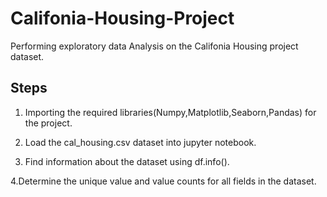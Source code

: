 # Califonia-Housing-Project
Performing exploratory data Analysis on the Califonia Housing project dataset.

Steps
------

1. Importing the required libraries(Numpy,Matplotlib,Seaborn,Pandas) for the project.

2. Load the cal_housing.csv dataset into jupyter notebook.

3. Find information about the dataset using df.info().

4.Determine the unique value and value counts for all fields in the dataset.

